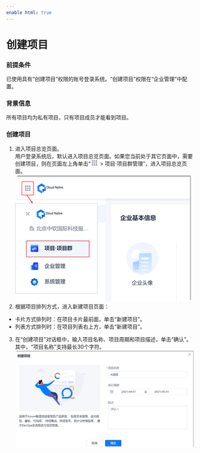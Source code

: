 ```yaml
---
enable html: true
---
```

# 创建项目

### 前提条件               
已使用具有“创建项目”权限的账号登录系统。“创建项目”权限在“企业管理”中配置。

### 背景信息
所有项目均为私有项目，只有项目成员才能看到项目。

### 创建项目
1. 进入项目总览页面。                        
    用户登录系统后，默认进入项目总览页面。如果您当前处于其它页面中，需要创建项目，则在页面左上角单击“![](fig/nine_point.png) > 项目·项目群管理”，进入项目总览页面。                       
    <img src="fig/项目-进入总览.png" style="zoom:50%">                     
2. 根据项目排列方式，进入新建项目页面：
  * 卡片方式排列时：在项目卡片最前面，单击“新建项目”。
  * 列表方式排列时：在项目列表右上方，单击“新建项目”。
3. 在“创建项目”对话框中，输入项目名称、项目周期和项目描述，单击“确认”。                   
     其中，“项目名称”支持最长30个字符。                       
     <img src="fig/项目-创建.png" style="zoom:50%">

